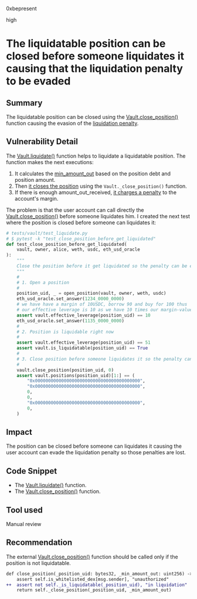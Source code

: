 0xbepresent

high

# The liquidatable position can be closed before someone liquidates it causing that the liquidation penalty to be evaded

## Summary

The liquidatable position can be closed using the [Vault.close_position()](https://github.com/sherlock-audit/2023-06-unstoppable/blob/main/unstoppable-dex-audit/contracts/margin-dex/Vault.vy#L227) function causing the evasion of the [liquidation penalty](https://github.com/sherlock-audit/2023-06-unstoppable/blob/main/unstoppable-dex-audit/contracts/margin-dex/Vault.vy#L368-L373).


## Vulnerability Detail

The [Vault.liquidate()](https://github.com/sherlock-audit/2023-06-unstoppable/blob/main/unstoppable-dex-audit/contracts/margin-dex/Vault.vy#L346) function helps to liquidate a liquidatable position. The function makes the next executions:
1. It calculates the [min_amount_out](https://github.com/sherlock-audit/2023-06-unstoppable/blob/main/unstoppable-dex-audit/contracts/margin-dex/Vault.vy#L359) based on the position debt and position amount.
2. Then [it closes the position](https://github.com/sherlock-audit/2023-06-unstoppable/blob/main/unstoppable-dex-audit/contracts/margin-dex/Vault.vy#L363) using the `Vault._close_position()` function.
3. If there is enough amount_out_received, [it charges a penalty](https://github.com/sherlock-audit/2023-06-unstoppable/blob/main/unstoppable-dex-audit/contracts/margin-dex/Vault.vy#L368-L373) to the account's margin.

The problem is that the user account can call directly the [Vault.close_position()](https://github.com/sherlock-audit/2023-06-unstoppable/blob/main/unstoppable-dex-audit/contracts/margin-dex/Vault.vy#L227) before someone liquidates him. I created the next test where the position is closed before someone can liquidates it:

```python
# tests/vault/test_liquidate.py
# $ pytest -k "test_close_position_before_get_liquidated"
def test_close_position_before_get_liquidated(
    vault, owner, alice, weth, usdc, eth_usd_oracle
):
    """
    Close the position before it get liquidated so the penalty can be evaded
    """
    #
    # 1. Open a position
    #
    position_uid, _ = open_position(vault, owner, weth, usdc)
    eth_usd_oracle.set_answer(1234_0000_0000)
    # we have have a margin of 10USDC, borrow 90 and buy for 100 thus
    # our effective leverage is 10 as we have 10 times our margin-value in ETH
    assert vault.effective_leverage(position_uid) == 10
    eth_usd_oracle.set_answer(1135_0000_0000)
    #
    # 2. Position is liquidable right now
    #
    assert vault.effective_leverage(position_uid) == 51
    assert vault.is_liquidatable(position_uid) == True
    #
    # 3. Close position before someone liquidates it so the penalty can be evaded
    #
    vault.close_position(position_uid, 0)
    assert vault.positions(position_uid)[1:] == (
        "0x0000000000000000000000000000000000000000",
        "0x0000000000000000000000000000000000000000",
        0,
        0,
        "0x0000000000000000000000000000000000000000",
        0,
    )
```

## Impact

The position can be closed before someone can liquidates it causing the user account can evade the liquidation penalty so those penalties are lost.

## Code Snippet

- The [Vault.liquidate()](https://github.com/sherlock-audit/2023-06-unstoppable/blob/main/unstoppable-dex-audit/contracts/margin-dex/Vault.vy#L346) function.
- The [Vault.close_position()](https://github.com/sherlock-audit/2023-06-unstoppable/blob/main/unstoppable-dex-audit/contracts/margin-dex/Vault.vy#L227) function.

## Tool used

Manual review

## Recommendation

The external [Vault.close_position()](https://github.com/sherlock-audit/2023-06-unstoppable/blob/main/unstoppable-dex-audit/contracts/margin-dex/Vault.vy#L227) function should be called only if the position is not liquidatable.

```diff
def close_position(_position_uid: bytes32, _min_amount_out: uint256) -> uint256:
    assert self.is_whitelisted_dex[msg.sender], "unauthorized"
++  assert not self._is_liquidatable(_position_uid), "in liquidation" 
    return self._close_position(_position_uid, _min_amount_out)
```